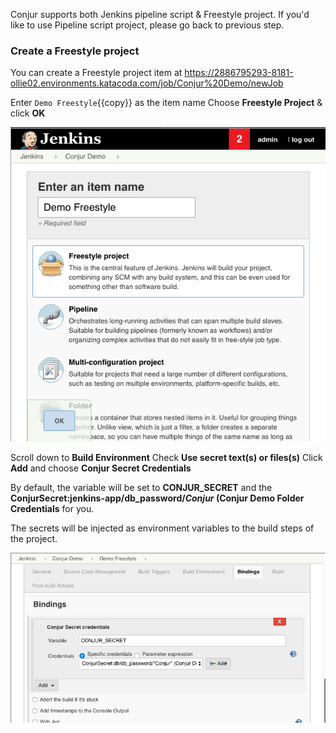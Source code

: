 Conjur supports both Jenkins pipeline script & Freestyle project. If you'd like to use Pipeline script project, please go back to previous step.


### Create a Freestyle project 
You can create a Freestyle project item at https://2886795293-8181-ollie02.environments.katacoda.com/job/Conjur%20Demo/newJob

Enter `Demo Freestyle`{{copy}} as the item name
Choose **Freestyle Project** & click **OK**

![new freestyle](https://github.com/QuincyChengAtWork/katacoda-scenarios/blob/master/jenkins-conjur-credentials-plugin/sceencap/step7-1.png?raw=true)

Scroll down to **Build Environment**
Check **Use secret text(s) or files(s)**
Click **Add** and choose **Conjur Secret Credentials**

By default, the variable will be set to **CONJUR_SECRET** and the **ConjurSecret:jenkins-app/db_password/*Conjur* (Conjur Demo Folder Credentials** for you.

The secrets will be injected as environment variables to the build steps of the project.

![new freestyle](https://github.com/QuincyChengAtWork/katacoda-scenarios/blob/master/jenkins-conjur-credentials-plugin/sceencap/step7-2.png?raw=true)
